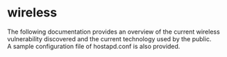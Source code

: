 # wireless

The following documentation provides an overview of the current wireless vulnerability discovered and the current technology used by the public. 
<br> A sample configuration file of hostapd.conf is also provided. 
